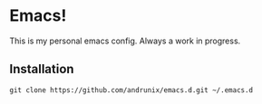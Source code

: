 # Emacs!

This is my personal emacs config. Always a work in progress.

## Installation

```
git clone https://github.com/andrunix/emacs.d.git ~/.emacs.d
```




